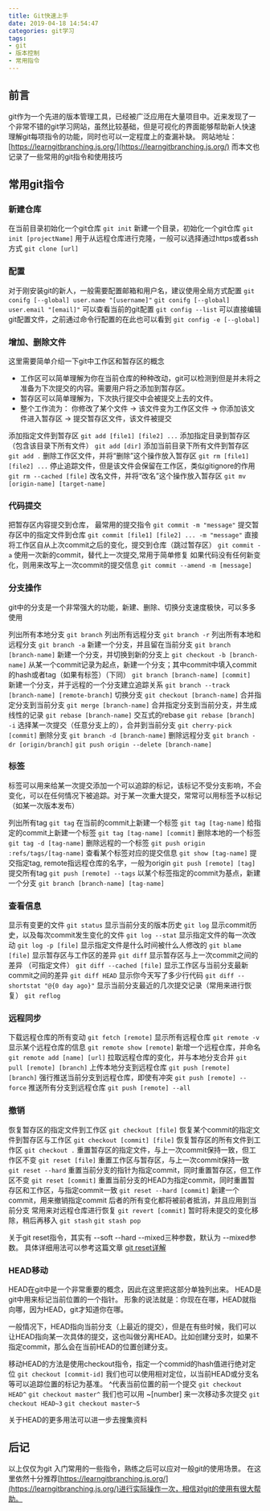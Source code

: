 ```yaml
---
title: Git快速上手
date: 2019-04-18 14:54:47
categories: git学习
tags:
- git
- 版本控制
- 常用指令
---
```

## 前言

git作为一个先进的版本管理工具，已经被广泛应用在大量项目中。近来发现了一个非常不错的git学习网站，虽然比较基础，但是可视化的界面能够帮助新人快速理解git每项指令的功能，同时也可以一定程度上的查漏补缺。
网站地址：[https://learngitbranching.js.org/](https://learngitbranching.js.org/)
而本文也记录了一些常用的git指令和使用技巧

## 常用git指令

### 新建仓库

在当前目录初始化一个git仓库
`git init` 
新建一个目录，初始化一个git仓库
`git init [projectName]` 
用于从远程仓库进行克隆，一般可以选择通过https或者ssh方式
`git clone [url]` 

### 配置

对于刚安装git的新人，一般需要配置邮箱和用户名，建议使用全局方式配置
`git conifg [--global] user.name "[username]"`
`git conifg [--global] user.email "[email]"`
可以查看当前的git配置
`git config --list` 
可以直接编辑git配置文件，之前通过命令行配置的在此也可以看到
`git config -e [--global]` 

### 增加、删除文件

这里需要简单介绍一下git中工作区和暂存区的概念
- 工作区可以简单理解为你在当前仓库的种种改动，git可以检测到但是并未将之准备为下次提交的内容。需要用户将之添加到暂存区。
- 暂存区可以简单理解为，下次执行提交中会被提交上去的文件。
- 整个工作流为： 你修改了某个文件 -> 该文件变为工作区文件 -> 你添加该文件进入暂存区 -> 提交暂存区文件，该文件被提交

添加指定文件到暂存区
`git add [file1] [file2] ...`
添加指定目录到暂存区（包含该目录下所有文件）
`git add [dir]`
添加当前目录下所有文件到暂存区
`git add .`
删除工作区文件，并将“删除”这个操作放入暂存区
`git rm [file1] [file2] ...`
停止追踪文件，但是该文件会保留在工作区，类似gitignore的作用
`git rm --cached [file]`
改名文件，并将“改名”这个操作放入暂存区
`git mv [origin-name] [target-name]`

### 代码提交

把暂存区内容提交到仓库， 最常用的提交指令
`git commit -m "message"`
提交暂存区中的指定文件到仓库
`git commit [file1] [file2] ... -m "message"`
直接将工作区自从上次commit之后的变化，提交到仓库（跳过暂存区）
`git commit -a`
使用一次新的commit，替代上一次提交,常用于简单修复
如果代码没有任何新变化，则用来改写上一次commit的提交信息
`git commit --amend -m [message]`

### 分支操作

git中的分支是一个非常强大的功能，新建、删除、切换分支速度极快，可以多多使用

列出所有本地分支
`git branch`
列出所有远程分支
`git branch -r`
列出所有本地和远程分支
`git branch -a`
新建一个分支，并且留在当前分支
`git branch [branch-name]`
新建一个分支，并切换到新的分支上
`git checkout -b [branch-name]`
从某一个commit记录为起点，新建一个分支；其中commit中填入commit的hash或者tag（如果有标签）（下同）
`git branch [branch-name] [commit] `
新建一个分支，并于远程的一个分支建立追踪关系
`git branch --track [branch-name] [remote-branch]`
切换分支
`git checkout [branch-name]`
合并指定分支到当前分支
`git merge [branch-name]`
合并指定分支到当前分支，并生成线性的记录
`git rebase [branch-name]`
交互式的rebase
`git rebase [branch] -i`
选择某一次提交（任意分支上的），合并到当前分支
`git cherry-pick [commit]`
删除分支
`git branch -d [branch-name]`
删除远程分支
`git branch -dr [origin/branch]`
`git push origin --delete [branch-name]`

### 标签

标签可以用来给某一次提交添加一个可以追踪的标记，该标记不受分支影响，不会变化，可以在任何情况下被追踪。对于某一次重大提交，常常可以用标签予以标记（如某一次版本发布）

列出所有tag
`git tag`
在当前的commit上新建一个标签
`git tag [tag-name]`
给指定的commit上新建一个标签
`git tag [tag-name] [commit]`
删除本地的一个标签
`git tag -d [tag-name]`
删除远程的一个标签
`git push origin :refs/tags/[tag-name]`
查看某个标签对应的提交信息
`git show [tag-name]`
提交指定tag, remote指远程仓库的名字，一般为origin
`git push [remote] [tag]`
提交所有tag
`git push [remote] --tags`
以某个标签指定的commit为基点，新建一个分支
`git branch [branch-name] [tag-name]`

### 查看信息

显示有变更的文件
`git status`
显示当前分支的版本历史
`git log`
显示commit历史，以及每次commit发生变化的文件
`git log --stat`
显示指定文件的每一次改动
`git log -p [file]`
显示指定文件是什么时间被什么人修改的
`git blame [file]`
显示暂存区与工作区的差异
`git diff`
显示暂存区与上一次commit之间的差异 （可指定文件）
`git diff --cached [file]`
显示工作区与当前分支最新commit之间的差异
`git diff HEAD`
显示你今天写了多少行代码
`git diff --shortstat "@{0 day ago}"`
显示当前分支最近的几次提交记录（常用来进行恢复）
`git reflog`

### 远程同步

下载远程仓库的所有变动
`git fetch [remote]`
显示所有远程仓库
`git remote -v`
显示某个远程仓库的信息
`git remote show [remote]`
新增一个远程仓库，并命名
`git remote add [name] [url]`
拉取远程仓库的变化，并与本地分支合并
`git pull [remote] [branch]`
上传本地分支到远程仓库
`git push [remote] [branch]`
强行推送当前分支到远程仓库，即使有冲突
`git push [remote] --force`
推送所有分支到远程仓库
`git push [remote] --all`

### 撤销

恢复暂存区的指定文件到工作区
`git checkout [file]`
恢复某个commit的指定文件到暂存区与工作区
`git checkout [commit] [file]`
恢复暂存区的所有文件到工作区
`git checkout .`
重置暂存区的指定文件，与上一次commit保持一致，但工作区不变
`git reset [file]`
重置工作区与暂存区，与上一次commit保持一致
`git reset --hard`
重置当前分支的指针为指定commit，同时重置暂存区，但工作区不变
`git reset [commit]`
重置当前分支的HEAD为指定commit，同时重置暂存区和工作区，与指定commit一致
`git reset --hard [commit]`
新建一个commit，用来撤销指定commit
后者的所有变化都将被前者抵消，并且应用到当前分支
常用来对远程仓库进行恢复
`git revert [commit]`
暂时将未提交的变化移除，稍后再移入
`git stash`
`git stash pop`

关于git reset指令，其实有 --soft --hard --mixed三种参数，默认为 --mixed参数。
具体详细用法可以参考这篇文章 [git reset详解](https://segmentfault.com/a/1190000009658888)


### HEAD移动

HEAD在git中是一个非常重要的概念，因此在这里把这部分单独列出来。
HEAD是git中用来标记当前位置的一个指针。
形象的说法就是：你现在在哪，HEAD就指向哪，因为HEAD，git才知道你在哪。

一般情况下，HEAD指向当前分支（上最近的提交），但是在有些时候，我们可以让HEAD指向某一次具体的提交，这也叫做分离HEAD。比如创建分支时，如果不指定commit，那么会在当前HEAD的位置创建分支。

移动HEAD的方法是使用checkout指令，指定一个commid的hash值进行绝对定位
`git checkout [commit-id]`
我们也可以使用相对定位，以当前HEAD或分支名等可以追踪位置的标记为基准。 ^代表当前位置的前一个提交
`git checkout HEAD^`
`git checkout master^`
我们也可以用 ~[number] 来一次移动多次提交
`git checkout HEAD~3`
`git checkout master~5`

关于HEAD的更多用法可以进一步去搜集资料

## 后记

以上仅仅为git 入门常用的一些指令，熟练之后可以应对一般git的使用场景。
在这里依然十分推荐[https://learngitbranching.js.org/](https://learngitbranching.js.org/)进行实际操作一次，相信对git的使用有很大帮助。

